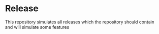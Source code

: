 # Release
This repository simulates all releases which the repository should contain and will simulate some features 

